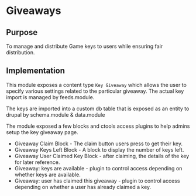 Giveaways
=========

## Purpose
To manage and distribute Game keys to users while ensuring fair distribution.
  
## Implementation
This module exposes a content type `Key Giveaway` which allows the user to specify
  various settings related to the particular giveaway. The actual key import is 
  managed by feeds.module.
  
  The keys are imported into a custom db table that is exposed as an entity to drupal
  by schema.module & data.module
  
  The module exposed a few blocks and ctools access plugins to help admins setup the key
  giveaway page.

* Giveaway Claim Block - The claim button users press to get their key.
* Giveaway Keys Left Block - A block to display the number of keys left.
* Giveaway User Claimed Key Block - after claiming, the details of the key for later reference.
* Giveaway: keys are available - plugin to control access depending on whether keys are available.
* Giveaway: user has claimed this giveaway - plugin to control access depending on whether a user 
has already claimed a key.